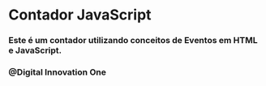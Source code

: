 # Contador JavaScript

### Este é um contador utilizando conceitos de Eventos em HTML e JavaScript.

### @Digital Innovation One

